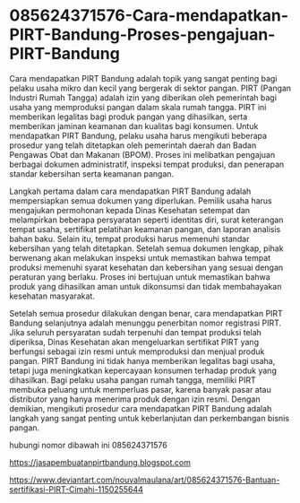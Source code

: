 # 085624371576-Cara-mendapatkan-PIRT-Bandung-Proses-pengajuan-PIRT-Bandung

Cara mendapatkan PIRT Bandung adalah topik yang sangat penting bagi pelaku usaha mikro dan kecil yang bergerak di sektor pangan. PIRT (Pangan Industri Rumah Tangga) adalah izin yang diberikan oleh pemerintah bagi usaha yang memproduksi pangan dalam skala rumah tangga. PIRT ini memberikan legalitas bagi produk pangan yang dihasilkan, serta memberikan jaminan keamanan dan kualitas bagi konsumen. Untuk mendapatkan PIRT Bandung, pelaku usaha harus mengikuti beberapa prosedur yang telah ditetapkan oleh pemerintah daerah dan Badan Pengawas Obat dan Makanan (BPOM). Proses ini melibatkan pengajuan berbagai dokumen administratif, inspeksi tempat produksi, dan penerapan standar kebersihan serta keamanan pangan.

Langkah pertama dalam cara mendapatkan PIRT Bandung adalah mempersiapkan semua dokumen yang diperlukan. Pemilik usaha harus mengajukan permohonan kepada Dinas Kesehatan setempat dan melampirkan beberapa persyaratan seperti identitas diri, surat keterangan tempat usaha, sertifikat pelatihan keamanan pangan, dan laporan analisis bahan baku. Selain itu, tempat produksi harus memenuhi standar kebersihan yang telah ditetapkan. Setelah semua dokumen lengkap, pihak berwenang akan melakukan inspeksi untuk memastikan bahwa tempat produksi memenuhi syarat kesehatan dan kebersihan yang sesuai dengan peraturan yang berlaku. Proses ini bertujuan untuk memastikan bahwa produk yang dihasilkan aman untuk dikonsumsi dan tidak membahayakan kesehatan masyarakat.

Setelah semua prosedur dilakukan dengan benar, cara mendapatkan PIRT Bandung selanjutnya adalah menunggu penerbitan nomor registrasi PIRT. Jika seluruh persyaratan sudah terpenuhi dan tempat produksi telah diperiksa, Dinas Kesehatan akan mengeluarkan sertifikat PIRT yang berfungsi sebagai izin resmi untuk memproduksi dan menjual produk pangan. PIRT Bandung ini tidak hanya memberikan legalitas bagi usaha, tetapi juga meningkatkan kepercayaan konsumen terhadap produk yang dihasilkan. Bagi pelaku usaha pangan rumah tangga, memiliki PIRT membuka peluang untuk memperluas pasar, karena banyak pasar atau distributor yang hanya menerima produk dengan izin resmi. Dengan demikian, mengikuti prosedur cara mendapatkan PIRT Bandung adalah langkah yang sangat penting untuk keberlanjutan dan perkembangan bisnis pangan.

hubungi nomor dibawah ini
085624371576

https://jasapembuatanpirtbandung.blogspot.com

https://www.deviantart.com/nouvalmaulana/art/085624371576-Bantuan-sertifikasi-PIRT-Cimahi-1150255644
